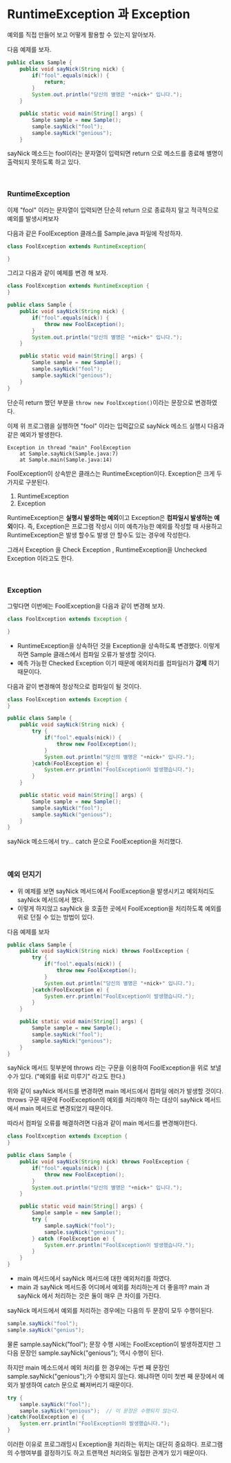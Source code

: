 # RuntimeException 과 Exception
예외를 직접 만들어 보고 어떻게 활용할 수 있는지 알아보자.  
  
다음 예제를 보자.
```java
public class Sample {
    public void sayNick(String nick) {
        if("fool".equals(nick)) {
            return;
        }
        System.out.println("당신의 별명은 "+nick+" 입니다.");
    }

    public static void main(String[] args) {
        Sample sample = new Sample();
        sample.sayNick("fool");
        sample.sayNick("genious");
    }
```
sayNick 메소드는 fool이라는 문자열이 입력되면 return 으로 메소드를 종료해 별명이 출력되지 못하도록 하고 있다.  

<br>

### RuntimeException
이제 "fool" 이라는 문자열이 입력되면 단순히 return 으로 종료하지 말고 적극적으로 예외를 발생시켜보자  
  
다음과 같은 FoolException 클래스를 Sample.java 파일에 작성하자.
```java
class FoolException extends RuntimeException{

}
```
그리고 다음과 같이 예제를 변경 해 보자.
```java
class FoolException extends RuntimeException {
}

public class Sample {
    public void sayNick(String nick) {
        if("fool".equals(nick)) {
            throw new FoolException();
        }
        System.out.println("당신의 별명은 "+nick+" 입니다.");
    }

    public static void main(String[] args) {
        Sample sample = new Sample();
        sample.sayNick("fool");
        sample.sayNick("genious");
    }
}
```
단순히 return 했던 부분을 `throw new FoolException()`이라는 문장으로 변경하였다.  
  
이제 위 프로그램을 실행하면 "fool" 이라는 입력값으로 sayNick 메소드 실행시 다음과 같은 예외가 발생한다.
```
Exception in thread "main" FoolException
    at Sample.sayNick(Sample.java:7)
    at Sample.main(Sample.java:14)
```
FoolException이 상속받은 클래스는 RuntimeException이다. Exception은 크게 두가지로 구분된다.  
  
1. RuntimeException
2. Exception
   
RuntimeException은 **실행시 발생하는 예외**이고 Exception은 **컴파일시 발생하는 예외**이다. 즉, Exception은 프로그램 작성시 이미 예측가능한 예외를 작성할 때 사용하고 RuntimeException은 발생 할수도 발생 안 할수도 있는 경우에 작성한다.  
  
그래서 Exception 을 Check Exception , RuntimeException을 Unchecked Exception 이라고도 한다.

<br>

### Exception
그렇다면 이번에는 FoolException을 다음과 같이 변경해 보자.
```java
class FoolException extends Exception {

}
```
- RuntimeException을 상속하던 것을 Exception을 상속하도록 변경했다. 이렇게 하면 Sample 클래스에서 컴파일 오류가 발생할 것이다.
- 예측 가능한 Checked Exception 이기 때문에 예외처리를 컴파일러가 **강제** 하기 때문이다.  

  
다음과 같이 변경해여 정상적으로 컴파일이 될 것이다.
```java
class FoolException extends Exception {
}

public class Sample {
    public void sayNick(String nick) {
        try {
            if("fool".equals(nick)) {
                throw new FoolException();
            }
            System.out.println("당신의 별명은 "+nick+" 입니다.");
        }catch(FoolException e) {
            System.err.println("FoolException이 발생했습니다.");
        }
    }

    public static void main(String[] args) {
        Sample sample = new Sample();
        sample.sayNick("fool");
        sample.sayNick("genious");
    }
}
```
sayNick 메소드에서 try... catch 문으로 FoolException을 처리했다.  

<br>

### 예외 던지기
- 위 예제를 보면 sayNick 메서드에서 FoolException을 발생시키고 예외처리도 sayNick 메서드에서 했다.
- 이렇게 하지않고 sayNick 을 호출한 곳에서 FoolException을 처리하도록 예외를 위로 던질 수 있는 방법이 있다.

다음 예제를 보자
```java
public class Sample {
    public void sayNick(String nick) throws FoolException {
        try {
            if("fool".equals(nick)) {
                throw new FoolException();
            }
            System.out.println("당신의 별명은 "+nick+" 입니다.");
        }catch(FoolException e) {
            System.err.println("FoolException이 발생했습니다.");
        }
    }

    public static void main(String[] args) {
        Sample sample = new Sample();
        sample.sayNick("fool");
        sample.sayNick("genious");
    }
}
```
sayNick 메서드 뒷부분에 throws 라는 구문을 이용하여 FoolException을 위로 보낼 수가 있다. ("예외를 뒤로 미루기" 라고도 한다.)  
  
위와 같이 sayNick 메서드를 변경하면 main 메서드에서 컴파일 에러가 발생할 것이다. throws 구문 때문에 FoolException의 예외를 처리해야 하는 대상이 sayNick 메서드에서 main 메서드로 변경되었기 때문이다.  
  
따라서 컴파일 오류를 해결하려면 다음과 같이 main 메서드를 변경해야한다.
```java
class FoolException extends Exception {
}

public class Sample {
    public void sayNick(String nick) throws FoolException {
        if("fool".equals(nick)) {
            throw new FoolException();
        }
        System.out.println("당신의 별명은 "+nick+" 입니다.");
    }

    public static void main(String[] args) {
        Sample sample = new Sample();
        try {
            sample.sayNick("fool");
            sample.sayNick("genious");
        } catch (FoolException e) {
            System.err.println("FoolException이 발생했습니다.");
        }
    }
}
```
- main 메서드에서 sayNick 메서드에 대한 예외처리를 하였다.
- main 과 sayNick 메서드중 어디에서 예외를 처리하는게 더 좋을까? main 과 sayNick 에서 처리하는 것은 둘이 매우 큰 차이를 가진다.  

  
sayNick 메서드에서 예외를 처리하는 경우에는 다음의 두 문장이 모두 수행이된다.  
```java
sample.sayNick("fool");
sample.sayNick("genius");
```
물론 sample.sayNick("fool"); 문장 수행 시에는 FoolException이 발생하겠지만 그 다음 문장인 sample.sayNick("genious"); 역시 수행이 된다.  
  
하지만 main 메소드에서 예외 처리를 한 경우에는 두번 째 문장인 sample.sayNick("genious");가 수행되지 않는다. 왜냐하면 이미 첫번 째 문장에서 예외가 발생하여 catch 문으로 빠져버리기 때문이다.
```java
try {
    sample.sayNick("fool");
    sample.sayNick("genious");  // 이 문장은 수행되지 않는다.
}catch(FoolException e) {
    System.err.println("FoolException이 발생했습니다.");
}
```
이러한 이유로 프로그래밍시 Exception을 처리하는 위치는 대단히 중요하다. 프로그램의 수행여부를 결정하기도 하고 트랜잭션 처리와도 밀접한 관계가 있기 때문이다. 